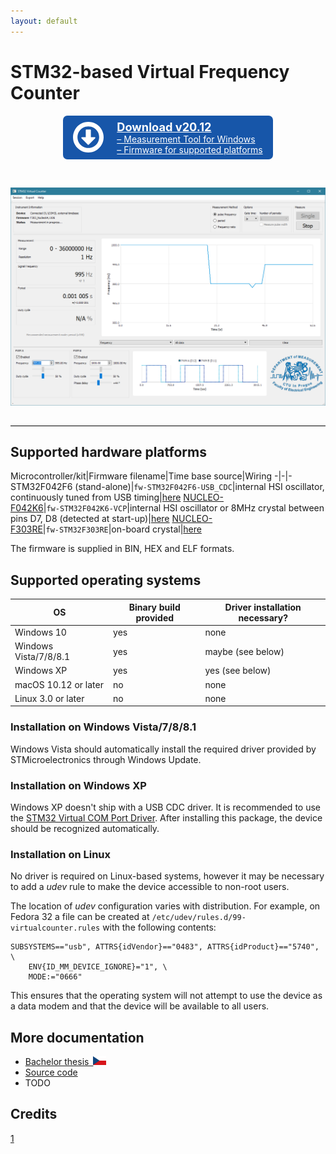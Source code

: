 ```yaml
---
layout: default
---
```


# STM32-based Virtual Frequency Counter

<style>
a.button, a.button:visited {
    display: inline-block;
    padding: 0.5em 1.2em;
    text-align: left;
    border-radius: 0.5em;

    background: #1756a9;
    color: #fff;
}

a.button:hover, a.button:active {
    background: #3776c9;
    color: #fff;

    text-decoration: none;
}

hr {
    border: none;
    border-top: 1px solid #ddd;
    margin: 2em 0em 2em 0em;
}

.button hr {
    margin: 0.3em 0em 0.3em 0em;
}
</style>

<div style="text-align: center">
<a href="https://github.com/mcejp/virtual-counter/releases/download/v20.12/virtual-counter-20.12.zip" class="button">
<div style="display: flex; flex-direction: row; align-items: center">
    <div style="margin-right: 1.5em">
        <svg version="1.1" xmlns="http://www.w3.org/2000/svg" xmlns:xlink="http://www.w3.org/1999/xlink" height="3.5em" viewBox="0 0 438.533 438.533" style="display: block; fill: #fff" xml:space="preserve"><g><path d="M409.133,109.203c-19.608-33.592-46.205-60.189-79.798-79.796C295.736,9.801,259.058,0,219.273,0 c-39.781,0-76.47,9.801-110.063,29.407c-33.595,19.604-60.192,46.201-79.8,79.796C9.801,142.8,0,179.489,0,219.267 c0,39.78,9.804,76.463,29.407,110.062c19.607,33.592,46.204,60.189,79.799,79.798c33.597,19.605,70.283,29.407,110.063,29.407 s76.47-9.802,110.065-29.407c33.593-19.602,60.189-46.206,79.795-79.798c19.603-33.596,29.403-70.284,29.403-110.062 C438.533,179.485,428.732,142.795,409.133,109.203z M353.742,297.208c-13.894,23.791-32.736,42.633-56.527,56.534 c-23.791,13.894-49.771,20.834-77.945,20.834c-28.167,0-54.149-6.94-77.943-20.834c-23.791-13.901-42.633-32.743-56.527-56.534 c-13.897-23.791-20.843-49.772-20.843-77.941c0-28.171,6.949-54.152,20.843-77.943c13.891-23.791,32.738-42.637,56.527-56.53 c23.791-13.895,49.772-20.84,77.943-20.84c28.173,0,54.154,6.945,77.945,20.84c23.791,13.894,42.634,32.739,56.527,56.53 c13.895,23.791,20.838,49.772,20.838,77.943C374.58,247.436,367.637,273.417,353.742,297.208z"/><path d="M310.633,219.267H255.82V118.763c0-2.666-0.862-4.853-2.573-6.567c-1.704-1.709-3.895-2.568-6.557-2.568h-54.823 c-2.664,0-4.854,0.859-6.567,2.568c-1.714,1.715-2.57,3.901-2.57,6.567v100.5h-54.819c-4.186,0-7.042,1.905-8.566,5.709 c-1.524,3.621-0.854,6.947,1.999,9.996l91.363,91.361c2.096,1.711,4.283,2.567,6.567,2.567c2.281,0,4.471-0.856,6.569-2.567 l91.077-91.073c1.902-2.283,2.851-4.576,2.851-6.852c0-2.662-0.855-4.853-2.573-6.57 C315.489,220.122,313.299,219.267,310.633,219.267z"/></g></svg>
    </div>
    <div>
        <strong style="font-size: 130%">Download v20.12</strong>
        <div>&ndash; Measurement Tool for Windows</div>
        <div>&ndash; Firmware for supported platforms</div>
    </div>
</div>
</a>
</div>

&nbsp;

![screenshot](images/virtual-counter/screenshot.png)

---

## Supported hardware platforms

Microcontroller/kit|Firmware filename|Time base source|Wiring
-|-|-
STM32F042F6 (stand-alone)|<code><nobr>fw-STM32F042F6-USB_CDC</nobr></code>|internal HSI oscillator, continuously tuned from USB timing|[here](virtual-counter-pinouts.html#stm32f042f6-stand-alone)
[NUCLEO-F042K6](https://www.st.com/en/evaluation-tools/nucleo-f042k6.html)|<code><nobr>fw-STM32F042K6-VCP</nobr></code>|internal HSI oscillator or 8MHz crystal between pins D7, D8 (detected at start-up)|[here](virtual-counter-pinouts.html#nucleo-f042k6)
[NUCLEO-F303RE](https://www.st.com/en/evaluation-tools/nucleo-f303re.html)|<code><nobr>fw-STM32F303RE</nobr></code>|on-board crystal|[here](virtual-counter-pinouts.html#nucleo-f303re)

The firmware is supplied in BIN, HEX and ELF formats.

## Supported operating systems

OS|Binary build provided|Driver installation necessary?
-|-|-
Windows 10|yes|none
Windows Vista/7/8/8.1|yes|maybe (see below)
Windows XP|yes|yes (see below)
macOS 10.12 or later|no|none
Linux 3.0 or later|no|none

### Installation on Windows Vista/7/8/8.1

Windows Vista should automatically install the required driver provided by STMicroelectronics through Windows Update.

### Installation on Windows XP

Windows XP doesn't ship with a USB CDC driver. It is recommended to use the [STM32 Virtual COM Port Driver](http://www.st.com/en/development-tools/stsw-stm32102.html). After installing this package, the device should be recognized automatically.

### Installation on Linux

No driver is required on Linux-based systems, however it may be necessary to add a _udev_ rule to make the device accessible to non-root users.

The location of _udev_ configuration varies with distribution. For example, on Fedora 32 a file can be created at `/etc/udev/rules.d/99-virtualcounter.rules` with the following contents:

```
SUBSYSTEMS=="usb", ATTRS{idVendor}=="0483", ATTRS{idProduct}=="5740", \
    ENV{ID_MM_DEVICE_IGNORE}="1", \
    MODE:="0666"
```

This ensures that the operating system will not attempt to use the device as a data modem and that the device will be available to all users.

## More documentation

- <a href="https://dspace.cvut.cz/handle/10467/68574">Bachelor thesis&ensp;<svg version="1.0" xmlns="http://www.w3.org/2000/svg" height="1em" viewBox="0 0 900 600"><rect width="900" height="600" fill="#d7141a"/><rect width="900" height="300" fill="#fff"/><path d="M 450,300 0,0 V 600 z" fill="#11457e"/></svg>
- [Source code](https://github.com/mcejp/virtual-counter)
- TODO

## Credits

[1](https://freeicons.io/user-interface-icons-4/download-symbol-icon-36648)
